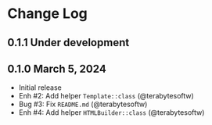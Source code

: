 # Change Log

## 0.1.1 Under development

## 0.1.0 March 5, 2024

- Initial release
- Enh #2: Add helper `Template::class` (@terabytesoftw)
- Bug #3: Fix `README.md` (@terabytesoftw)
- Enh #4: Add helper `HTMLBuilder::class` (@terabytesoftw)
